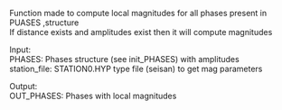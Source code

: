   Function made to compute local magnitudes for all phases present in PUASES ,structure   
  If distance exists and amplitudes exist then it will compute magnitudes   
     
  Input:   
      PHASES: Phases structure (see init_PHASES) with amplitudes   
      station_file: STATION0.HYP type file (seisan) to get mag parameters   
         
  Output:    
      OUT_PHASES: Phases with local magnitudes   
         
